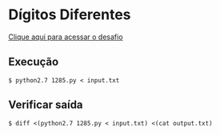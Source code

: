 # Dígitos Diferentes
[Clique aqui para acessar o desafio](https://www.urionlinejudge.com.br/judge/pt/problems/view/1285)

## Execução
```
$ python2.7 1285.py < input.txt
```

## Verificar saída
```
$ diff <(python2.7 1285.py < input.txt) <(cat output.txt)
```